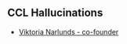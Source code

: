 ## CCL Hallucinations

- [Viktoria Narlunds - co-founder](https://community.prod.aws.cyber-boardroom.com/web/chat/view/2024-09-24/12/b1802851-81f4-4e88-b993-951b6af5ff27/e1669883-176e-4b1b-8d8f-c5433b104caa)